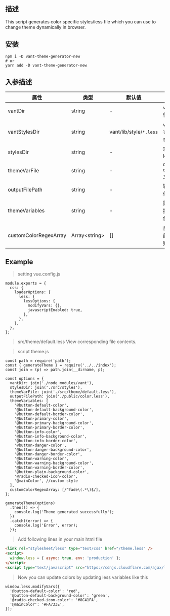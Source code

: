 ## 描述
This script generates color specific styles/less file which you can use to change theme dynamically in browser.

## 安装
```
npm i -D vant-theme-generator-new
# or
yarn add -D vant-theme-generator-new
```

## 入参描述
属性 | 类型 | 默认值 | 描述
---|---|---|---
vantDir | string | - | `vant`路径
vantStylesDir | string | vant/lib/style/`*.less` | `vant`中`less`所在目录
stylesDir | string | - | 项目less
themeVarFile | string | - | color `default`文件
outputFilePath | string | - | 输出文件目录
themeVariables | string | - | 需要替换的颜色变量
customColorRegexArray | Array\<string\> | [] | 自定义颜色正则

## Example
> setting vue.config.js
```
module.exports = {
  css: {
    loaderOptions: {
      less: {
        lessOptions: {
          modifyVars: {},
          javascriptEnabled: true,
        },
      },
    },
  },
};
```
> src/theme/default.less
View corresponding file contents.

> script theme.js
```
const path = require('path');
const { generateTheme } = require('../../index');
const join = (p) => path.join(__dirname, p);

const options = {
  vantDir: join('./node_modules/vant'),
  stylesDir: join('./src/styles'),
  themeVarFile: join('./src/theme/default.less'),
  outputFilePath: join('./public/color.less'),
  themeVariables: [
    '@button-default-color',
    '@button-default-background-color',
    '@button-default-border-color',
    '@button-primary-color',
    '@button-primary-background-color',
    '@button-primary-border-color',
    '@button-info-color',
    '@button-info-background-color',
    '@button-info-border-color',
    '@button-danger-color',
    '@button-danger-background-color',
    '@button-danger-border-color',
    '@button-warning-color',
    '@button-warning-background-color',
    '@button-warning-border-color',
    '@button-plain-background-color',
    '@radio-checked-icon-color',
    '@mainColor', //custom style
  ],
  customColorRegexArray: [/^fade\(.*\)$/],
};

generateTheme(options)
  .then(() => {
    console.log('Theme generated successfully');
  })
  .catch((error) => {
    console.log('Error', error);
  });

```

> Add following lines in your main html file
```html
<link rel="stylesheet/less" type="text/css" href="/theme.less" />
<script>
  window.less = { async: true, env: 'production' };
</script>
<script type="text/javascript" src="https://cdnjs.cloudflare.com/ajax/libs/less.js/2.7.2/less.min.js"></script>
```

> Now you can update colors by updating less variables like this
```
window.less.modifyVars({
  '@button-default-color': 'red',
  '@button-default-background-color': 'green',
  '@radio-checked-icon-color': '#8C41FA',
  '@mainColor': '#FA733E',
});
```
